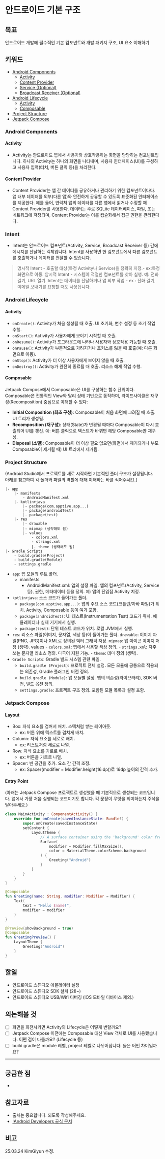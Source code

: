 # 안드로이드 기본 구조
## 목표
안드로이드 개발에 필수적인 기본 컴포넌트와 개발 패키지 구조, UI 요소 이해하기

## 키워드
- [Android Components](#android-components)
    - [Activity](#activity)
    - [Content Provider](#content-provider)
    - [Service (Optional)](#service-optional)
    - [Broadcast Receiver (Optional)](#broadcast-receiver-optional)
- [Android Lifecycle](#android-lifecycle)
    - [Activity](#activity-1)
    - [Composable](#composable)
- [Project Structure](#project-structure)
- [Jetpack Compose](#jetpack-compose)


### Android Components
<!-- (안드로이드 앱은 **4개의 컴포넌트로 구성**됩니다. 개발자는 컴포넌트 구조를 따르며 코드를 작성해야 하는데, 그중 다음 2개의 컴포넌트는 각각 어떤 역할을 하는지 적어주세요.)   -->

#### Activity
- Activity는 안드로이드 앱에서 사용자와 상호작용하는 화면을 담당하는 컴포넌트입니다. 하나의 Activity는 하나의 화면을 나타내며, 사용자 인터페이스(UI)를 구성하고 사용자 입력(터치, 버튼 클릭 등)을 처리한다.

#### Content Provider
- Content Provider는 앱 간 데이터를 공유하거나 관리하기 위한 컴포넌트이다다. 앱 내부 데이터를 외부(다른 앱)와 안전하게 공유할 수 있도록 표준화된 인터페이스를 제공한다. 예를 들어, 연락처 앱의 데이터를 다른 앱에서 읽거나 수정할 때 Content Provider를 사용한다. 데이터는 주로 SQLite 데이터베이스, 파일, 또는 네트워크에 저장되며, Content Provider는 이를 캡슐화해서 접근 권한을 관리한다다.

### Intent
- Intent는 안드로이드 컴포넌트(Activity, Service, Broadcast Receiver 등) 간에 메시지를 전달하는 객체입니다. Intent를 사용하면 한 컴포넌트에서 다른 컴포넌트를 호출하거나 데이터를 전달할 수 있습니다. 
> 명시적 Intent
    - 호출할 대상(특정 Activity나 Service)을 정확히 지정.- ex:특정 화면으로 이동.
> 암시적 Intent
    - 시스템이 적절한 컴포넌트를 찾아 실행. 예: 전화 걸기, URL 열기. Intent는 데이터를 전달하거나 앱 외부 작업
    - ex : 전화 걸기, 이메일 보내기를 요청할 때도 사용됩니다.

### Android Lifecycle

#### Activity
- `onCreate()`: Activity가 처음 생성될 때 호출. UI 초기화, 변수 설정 등 초기 작업 수행.
- `onStart()`: Activity가 사용자에게 보이기 시작할 때 호출.
- `onResume()`: Activity가 포그라운드에 나타나 사용자와 상호작용 가능할 때 호출.
- `onPause()`: Activity가 부분적으로 가려지거나 포커스를 잃을 때 호출(예: 다른 화면으로 이동).
- `onStop()`: Activity가 더 이상 사용자에게 보이지 않을 때 호출.
- `onDestroy()`: Activity가 완전히 종료될 때 호출. 리소스 해제 작업 수행.

#### Composable
<!-- (UI는 Composable 단위로 구성됩니다. Composable의 라이프사이클은 어떻게 될까요?) -->
Jetpack Compose에서 Composable은 UI를 구성하는 함수 단위이다. Composable은 전통적인 View와 달리 상태 기반으로 동작하며, 라이프사이클은 재구성(Recomposition) 중심으로 이해할 수 있다:
- **Initial Composition (최초 구성)**: Composable이 처음 화면에 그려질 때 호출. UI 트리가 생성됨.
- **Recomposition (재구성)**: 상태(State)가 변경될 때마다 Composable이 다시 호출되어 UI를 갱신. 예: 버튼 클릭으로 텍스트가 바뀌면 해당 Composable만 재구성.
- **Disposal (소멸)**: Composable이 더 이상 필요 없으면(화면에서 제거되거나 부모 Composable이 제거될 때) UI 트리에서 제거됨.
### Project Structure
(Android Studio에서 프로젝트를 새로 시작하면 기본적인 폴더 구조가 설정됩니다.  
아래를 참고하여 각 폴더와 파일의 역할에 대해 이해하는 바를 적어주세요.)
```plain
|- app
    |- manifests
        - AndroidManifest.xml
    |- kotlin+java
        |- package(com.apptive.app...)
        |- package(androidTest)
        |- package(test)
    |- res
        |- drawable
        |- mipmap (생략해도 됨)
        |- values
            - colors.xml
            - strings.xml
            |- theme (생략해도 됨)
|- Gradle Scripts
    - build.gradle(Project)
    - build.gradle(Module)
    - settings.gradle
```
- `app`: 앱 모듈의 루트 폴더.
    - manifests
        - AndroidManifest.xml: 앱의 설정 파일. 앱의 컴포넌트(Activity, Service 등), 권한, 메타데이터 등을 정의. 예: 앱의 진입점 Activity 지정.
- `kotlin+java`: 소스 코드가 들어가는 폴더.
    - `package(com.apptive.app...)`: 앱의 주요 소스 코드(코틀린/자바 파일)가 위치. Activity, Composable 등이 여기 포함.
    - `package(androidTest)`: UI 테스트(Instrumentation Test) 코드가 위치. 에뮬레이터나 실제 기기에서 실행.
    - `package(test)`: 단위 테스트 코드가 위치. 로컬 JVM에서 실행.
- `res`: 리소스 파일(이미지, 문자열, 색상 등)이 들어가는 폴더.
    `drawable`: 이미지 파일(PNG, JPG)이나 XML로 정의된 벡터 그래픽 저장.
    `mipmap`: 앱 아이콘 이미지 저장 (생략).
    values
        - `colors.xml`: 앱에서 사용할 색상 정의. 
        - `strings.xml`: 자주쓰는 문자열 리소스 정의. 다국어 지원 가능.
        - `theme`: 테마 정의 (생략).
- `Gradle Scripts`: Gradle 빌드 시스템 관련 파일.
    - `build.gradle (Project)`: 프로젝트 전체 설정. 모든 모듈에 공통으로 적용되는 의존성, Gradle 플러그인 버전 정의.
    - `build.gradle (Module)`: 앱 모듈별 설정. 앱의 의존성(라이브러리), SDK 버전, 빌드 옵션 정의.
    - `settings.gradle`: 프로젝트 구조 정의. 포함된 모듈 목록과 설정 포함.
### Jetpack Compose
#### Layout
<!-- (Box, Column, Row, Spacer 등 **Jetpack Compose의 기본적인 레이아웃의 종류**에 대해 조사해주세요.) -->
- Box: 자식 요소를 겹쳐서 배치. 스택처럼 쌓는 레이아웃.
    - ex: 버튼 위에 텍스트를 겹치게 배치.
- Column: 자식 요소를 세로로 배치.
    - ex: 리스트처럼 세로로 나열. 
- Row: 자식 요소를 가로로 배치.
    - ex: 버튼을 가로로 나열.
- Spacer: 빈 공간을 추가. 요소 간 간격 조정.
    - ex: Spacer(modifier = Modifier.height(16.dp))로 16dp 높이의 간격 추가.

#### Entry Point
(아래는 Jetpack Compose 프로젝트르 생성했을 때 기본적으로 생성되는 코드입니다. 앱에서 가장 처음 실행되는 코드이기도 합니다. 각 문장이 무엇을 의미하는지 주석을 달아주세요.)

```kotlin
class MainActivity : ComponentActivity() {
    override fun onCreate(savedInstanceState: Bundle?) {
        super.onCreate(savedInstanceState)
        setContent {
            LayoutTheme {
                // A surface container using the 'background' color from the theme
                Surface(
                    modifier = Modifier.fillMaxSize(),
                    color = MaterialTheme.colorScheme.background
                ) {
                    Greeting("Android")
                }
            }
        }
    }
}

@Composable
fun Greeting(name: String, modifier: Modifier = Modifier) {
    Text(
        text = "Hello $name!",
        modifier = modifier
    )
}

@Preview(showBackground = true)
@Composable
fun GreetingPreview() {
    LayoutTheme {
        Greeting("Android")
    }
}
```

## 할일
- 안드로이드 스튜디오 에뮬레이터 설정
- 안드로이드 스튜디오 SDK 설치 (28~)
- 안드로이드 스튜디오 USB/Wifi 디버깅 (IOS 모바일 디바이스 제외.)

## 의논해볼 것
- [ ] 화면을 회전시키면 Activity의 Lifecycle은 어떻게 변할까요?
- [ ] Jetpack Compose 이전에는 Composable 대신 View 객체로 UI를 사용했습니다. 어떤 점이 다를까요? (Lifecycle 등)
- [ ] build.gradle은 module 레벨, project 레벨로 나뉘어집니다. 둘은 어떤 차이일까요?  
---

## 궁금한 점
- 

## 참고자료
- 출처는 중요합니다. 되도록 작성해주세요.
- [!Android Developers 공식 문서](https://developer.android.com/guide/components/fundamentals)

## 비고
25.03.24 KimGiyun 수정.
